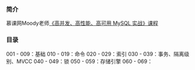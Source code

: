 ### 简介

慕课网Moody老师[《高并发、高性能、高可用 MySQL 实战》课程](https://coding.imooc.com/class/515.html)


### 目录

001 - 009：基础
010 - 019：命令
020 - 029：索引
030 - 039：事务、隔离级别、MVCC
040 - 049：锁
050 - 059：存储引擎
060 - 069：
